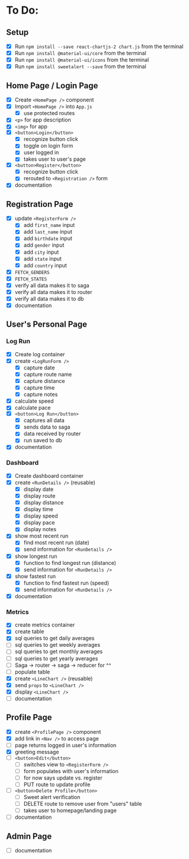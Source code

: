 # To Do:

## Setup

- [x] Run `npm install --save react-chartjs-2 chart.js` from the terminal
- [x] Run `npm install @material-ui/core` from the terminal
- [x] Run `npm install @material-ui/icons` from the terminal
- [x] Run `npm install sweetalert --save` from the terminal

## Home Page / Login Page

- [x] Create `<HomePage />` component
- [x] Import `<HomePage />` into `App.js`
  - [x] use protected routes
- [x] `<p>` for app description
- [x] `<img>` for app
- [x] `<button>Login</button>`
  - [x] recognize button click
  - [x] toggle on login form
  - [x] user logged in
  - [x] takes user to user's page
- [x] `<button>Register</button>`
  - [x] recognize button click
  - [x] rerouted to `<Registration />` form
- [x] documentation

## Registration Page

- [x] update `<RegisterForm />`
  - [x] add `first_name` input
  - [x] add `last_name` input
  - [x] add `birthdate` input
  - [x] add `gender` input
  - [x] add `city` input
  - [x] add `state` input
  - [x] add `country` input
- [x] `FETCH_GENDERS`
- [x] `FETCH_STATES`
- [x] verify all data makes it to saga
- [x] verify all data makes it to router
- [x] verify all data makes it to db
- [x] documentation

## User's Personal Page

### Log Run

- [x] Create log container
- [x] create `<LogRunForm />`
  - [x] capture date
  - [x] capture route name
  - [x] capture distance
  - [x] capture time
  - [x] capture notes
- [x] calculate speed
- [x] calculate pace
- [x] `<button>Log Run</button>`
  - [x] captures all data
  - [x] sends data to saga
  - [x] data received by router
  - [x] run saved to db
- [x] documentation

### Dashboard

- [x] Create dashboard container
- [x] create `<RunDetails />` (reusable)
  - [x] display date
  - [x] display route
  - [x] display distance
  - [x] display time
  - [x] display speed
  - [x] display pace
  - [x] display notes
- [x] show most recent run
  - [x] find most recent run (date)
  - [x] send information for `<RunDetails />`
- [x] show longest run
  - [x] function to find longest run (distance)
  - [x] send information for `<RunDetails />`
- [x] show fastest run
  - [x] function to find fastest run (speed)
  - [x] send information for `<RunDetails />`
- [x] documentation

### Metrics

- [x] create metrics container
- [x] create table
- [x] sql queries to get daily averages
- [ ] sql queries to get weekly averages
- [ ] sql queries to get monthly averages
- [ ] sql queries to get yearly averages
- [ ] Saga -> router -> saga -> reducer for ^^
- [ ] populate table
- [x] create `<LineChart />` (reusable)
- [x] send `props` to `<LineChart />`
- [x] display `<LineChart />`
- [ ] documentation

## Profile Page

- [x] create `<ProfilePage />` component
- [x] add link in `<Nav />` to access page
- [ ] page returns logged in user's information
- [x] greeting message
- [ ] `<button>Edit</button>`
  - [ ] switches view to `<RegisterForm />`
  - [ ] form populates with user's information
  - [ ] for now says update vs. register
  - [ ] PUT route to update profile
- [ ] `<button>Delete Profile</button>`
  - [ ] Sweet alert verification
  - [ ] DELETE route to remove user from "users" table
  - [ ] takes user to homepage/landing page
- [ ] documentation

## Admin Page

- [ ] documentation

